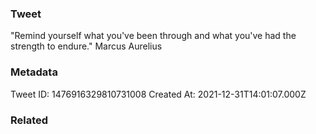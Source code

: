 ### Tweet
"Remind yourself what you've been through and what you've had the strength to endure." Marcus Aurelius

### Metadata
Tweet ID: 1476916329810731008
Created At: 2021-12-31T14:01:07.000Z

### Related

